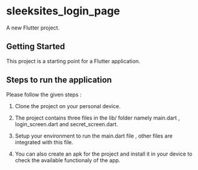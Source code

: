 # sleeksites_login_page

A new Flutter project.

## Getting Started

This project is a starting point for a Flutter application.

## Steps to run the application
Please follow the given steps : 

1. Clone the project on your personal device.

2. The project contains three files in the lib/ folder namely main.dart , login_screen.dart and secret_screen.dart.

3. Setup your environment to run the main.dart file , other files are integrated with this file.

4. You can also create an apk for the project and install it in your device to check the available functionaly of the app.
